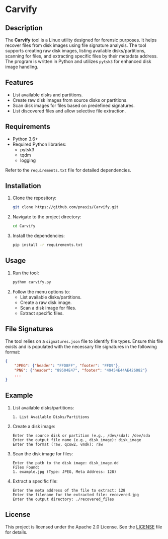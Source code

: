 # Carvify

## Description
The **Carvify** tool is a Linux utility designed for forensic purposes. It helps recover files from disk images using file signature analysis. The tool supports creating raw disk images, listing available disks/partitions, scanning for files, and extracting specific files by their metadata address. The program is written in Python and utilizes `pytsk3` for enhanced disk image handling.

## Features
- List available disks and partitions.
- Create raw disk images from source disks or partitions.
- Scan disk images for files based on predefined signatures.
- List discovered files and allow selective file extraction.

## Requirements
- Python 3.6+
- Required Python libraries:
  - pytsk3
  - tqdm
  - logging

Refer to the `requirements.txt` file for detailed dependencies.

## Installation
1. Clone the repository:
   ```bash
   git clone https://github.com/pnasis/Carvify.git
   ```
2. Navigate to the project directory:
   ```bash
   cd Carvify
   ```
3. Install the dependencies:
   ```bash
   pip install -r requirements.txt
   ```

## Usage
1. Run the tool:
   ```bash
   python carvify.py
   ```
2. Follow the menu options to:
   - List available disks/partitions.
   - Create a raw disk image.
   - Scan a disk image for files.
   - Extract specific files.

## File Signatures
The tool relies on a `signatures.json` file to identify file types. Ensure this file exists and is populated with the necessary file signatures in the following format:
```json
{
    "JPEG": {"header": "FFD8FF", "footer": "FFD9"},
    "PNG": {"header": "89504E47", "footer": "49454E44AE426082"}
    ...
}
```

## Example
1. List available disks/partitions:
   ```
   1. List Available Disks/Partitions
   ```
2. Create a disk image:
   ```
   Enter the source disk or partition (e.g., /dev/sda): /dev/sda
   Enter the output file name (e.g., disk_image): disk_image
   Enter the format (raw, qcow2, vmdk): raw
   ```
3. Scan the disk image for files:
   ```
   Enter the path to the disk image: disk_image.dd
   Files Found:
   1. example.jpg (Type: JPEG, Meta Address: 128)
   ```
4. Extract a specific file:
   ```
   Enter the meta address of the file to extract: 128
   Enter the filename for the extracted file: recovered.jpg
   Enter the output directory: ./recovered_files
   ```

## License
This project is licensed under the Apache 2.0 License. See the [LICENSE](LICENSE) file for details.
